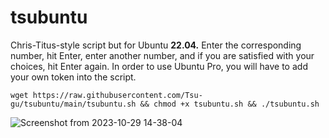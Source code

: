 # tsubuntu
Chris-Titus-style script but for Ubuntu **22.04.**
Enter the corresponding number, hit Enter, enter another number, and if you are satisfied with your choices, hit Enter again. 
In order to use Ubuntu Pro, you will have to add your own token into the script.
```
wget https://raw.githubusercontent.com/Tsu-gu/tsubuntu/main/tsubuntu.sh && chmod +x tsubuntu.sh && ./tsubuntu.sh
```
![Screenshot from 2023-10-29 14-38-04](https://github.com/Tsu-gu/tsubuntu/assets/108401269/6960f489-b393-45c9-8828-2d0f0799eaf8)
